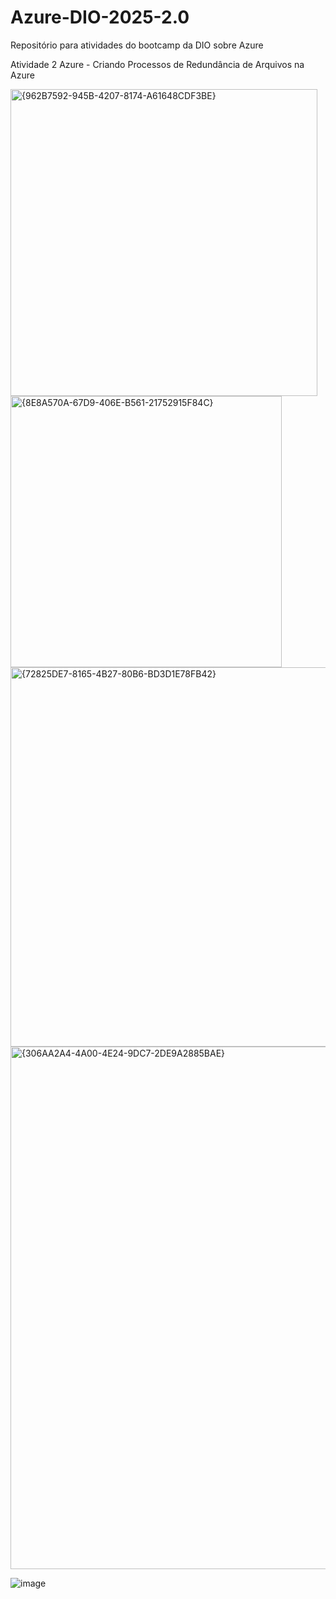 # Azure-DIO-2025-2.0
Repositório para atividades do bootcamp da DIO sobre Azure

Atividade 2 Azure - Criando Processos de Redundância de Arquivos na Azure

<img width="491" alt="{962B7592-945B-4207-8174-A61648CDF3BE}" src="https://github.com/user-attachments/assets/c0700d41-0bf7-4188-9c3e-4987a0b98940" />


<img width="434" alt="{8E8A570A-67D9-406E-B561-21752915F84C}" src="https://github.com/user-attachments/assets/569b8d58-09a7-45b2-89a6-aacb6c1c58e2" />


<img width="607" alt="{72825DE7-8165-4B27-80B6-BD3D1E78FB42}" src="https://github.com/user-attachments/assets/7c9faab6-38d8-4efe-8553-e334c9d913bf" />


<img width="836" alt="{306AA2A4-4A00-4E24-9DC7-2DE9A2885BAE}" src="https://github.com/user-attachments/assets/eea2c917-7e52-454a-8473-a44c1b13a369" />


![image](https://github.com/user-attachments/assets/f40b74f9-56a5-443e-811f-fe72979be2ff)
